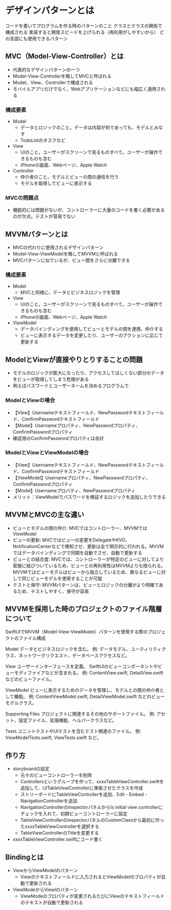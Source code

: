 # デザインパターンとは
コードを書いてプログラムを作る時のパターンのこと
クラスとクラスの関係で構成される
実装すると開発スピードを上げられる（再利用がしやすいから）
どの言語にも使用できるパターン


## MVC（Model-View-Controller）とは
- 代表的なデザインパターンの一つ
- Model-View-Controllerを略してMVCと呼ばれる
- Model、View、Controllerで構成される
- モバイルアプリだけでなく、Webアプリケーションなどにも幅広く適用される
### 構成要素
- Model
    - データとロジックのこと。データは内容が何であっても、モデルとみなす
    - TodoListのタスクなど
- View
    - UIのこと。ユーザーがスクリーンで見るものすべて。ユーザーが操作できるものも含む
    - iPhoneの画面、Webページ、Apple Watch
- Controller
    - 仲介者のこと。モデルとビューの間の通信を行う
    - モデルを取得してビューに表示する
### MVCの問題点
- 機能的には問題がないが、コントローラーに大量のコードを書く必要があるのが欠点。テストが容易でない


## MVVMパターンとは
- MVCの代わりに使用されるデザインパターン
- Model-View-ViewModelを略してMVVMと呼ばれる
- MVCパターンに似ているが、ビュー間をさらに分離できる

### 構成要素
- Model
    -  MVCと同様に、データとビジネスロジックを管理
- View
    - UIのこと。ユーザーがスクリーンで見るものすべて。ユーザーが操作できるものも含む
    - iPhoneの画面、Webページ、Apple Watch
- ViewModel
    - データバインディングを使用してビューとモデルの間を連携、仲介する
    - ビューに表示するデータを変更したり、ユーザーのアクションに応じて更新する

## ModelとViewが直接やりとりすることの問題
- モデルのロジックが膨大になったり、アクセスしてほしくない部分のデータをビューが取得してしまう危険がある
- 例えばパスワードとユーザーネームを決めるプログラムで
### ModelとViewの場合
- 【View】Usernameテキストフィールド、NewPasswordテキストフィールド、ConfirmPasswordテキストフィールド
- 【Model】Usernameプロパティ、NewPasswordプロパティ、ConfirmPasswordプロパティ
- 確認用のConfirmPasswordプロパティは余計

### ModelとViewとViewModelの場合
- 【View】Usernameテキストフィールド、NewPasswordテキストフィールド、ConfirmPasswordテキストフィールド
- 【ViewModel】Usernameプロパティ、NewPasswordプロパティ、ConfirmPasswordプロパティ
- 【Model】Usernameプロパティ、NewPasswordプロパティ
- メリット：ViewModelでパスワードを検証するロジックを追加したりできる

## MVVMとMVCの主な違い
- ビューとモデルの間の仲介: MVCではコントローラー、MVVMではViewModel
- ビューの更新: MVCではビューの変更をDelegateやKVO、NotificationCenterなどで検知させ、更新は全て明示的に行われる。MVVMではデータバインディングで同期を自動でさせ、自動で更新する
- ビューとの結合度: MVCでは、コントローラーが特定のビューに対してより密接に結びついているため、ビューとの再利用性はMVVMよりも限られる。MVVMではビューモデルはビューから独立しているため、異なるビューに対して同じビューモデルを使用することが可能
- テストと保守: MVVMパターンは、ビューとロジックの分離がより明確であるため、テストしやすく、保守が容易


## MVVMを採用した時のプロジェクトのファイル階層について
SwiftUIでMVVM（Model-View-ViewModel）パターンを使用する際のプロジェクトのファイル構成

Model
データとビジネスロジックを含む。
例: データモデル、ユーティリティクラス、ネットワークリクエスト、データベースアクセスなど。

View
ユーザーインターフェースを定義。
SwiftUIのビューコンポーネントやビューモディファイアなどが含まれる。
例: ContentView.swift, DetailView.swift などのビューファイル。

ViewModel
ビューに表示するためのデータを管理し、モデルとの間の仲介者として機能。
例: ContentViewModel.swift, DetailViewModel.swift などのビューモデルクラス。

Supporting Files
プロジェクトに関連するその他のサポートファイル。
例: アセット、設定ファイル、拡張機能、ヘルパークラスなど。

Tests
ユニットテストやUIテストを含むテスト関連のファイル。
例: ViewModelTests.swift, ViewTests.swift など。



## 作り方
- storyboardの設定
    - 元々のビューコントローラーを削除
    - Controllersというグループを作って、xxxxTableViewController.swiftを追加して、UITableViewControllerに準拠させたクラスを作成
    - ストリーボードにTableViewControllerを追加、Edit - Embed - NavigationControllerを追加
    - NavigationControllerのinspectorパネルからIs initial view controllerにチェックを入れて、初期ビューコントローラーに設定
    - TableViewControllerのinspectorパネルのCustomClassから最初に作ったxxxxTableViewControllerを選択する
    - TableViewControllerのTitleを変更する
- xxxxTableViewController.swiftにコード書く


## Bindingとは
- ViewからViewModelのパターン
    - Viewのテキストフィールドに入力されるとViewModelのプロパティが自動で更新される
- ViewModeからViewlのパターン
    - ViewModeのプロパティが変更されるたびにViewのテキストフィールドのテキストが自動で更新される

